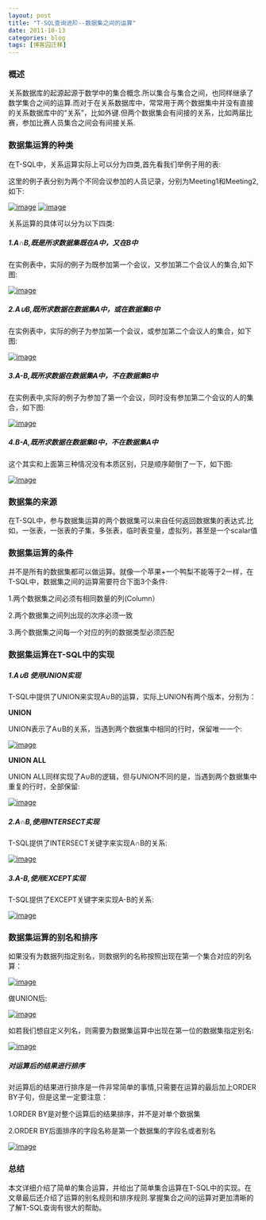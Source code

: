 ```yaml
---
layout: post
title: "T-SQL查询进阶--数据集之间的运算"
date: 2011-10-13
categories: blog
tags: [博客园迁移]
---
```


### **概述**

关系数据库的起源起源于数学中的集合概念.所以集合与集合之间，也同样继承了数学集合之间的运算.而对于在关系数据库中，常常用于两个数据集中并没有直接的关系数据库中的“关系”，比如外键.但两个数据集会有间接的关系，比如两届比赛，参加比赛人员集合之间会有间接关系.

### **数据集运算的种类**

在T-SQL中，关系运算实际上可以分为四类,首先看我们举例子用的表:

这里的例子表分别为两个不同会议参加的人员记录，分别为Meeting1和Meeting2,如下:

[![image](https://cdn.jsdelivr.net/gh/careyson/careyson.github.io@main/assets/images/2011-10-13-t-sql/t-sql-201110131258481830.png)](http://images.cnblogs.com/cnblogs_com/CareySon/201110/201110131258485800.png) [![image](https://cdn.jsdelivr.net/gh/careyson/careyson.github.io@main/assets/images/2011-10-13-t-sql/t-sql-201110131258493126.png)](http://images.cnblogs.com/cnblogs_com/CareySon/201110/201110131258492636.png)

关系运算的具体可以分为以下四类:

##### **1.A∩B,既是所求数据集既在A中，又在B中**

在实例表中，实际的例子为既参加第一个会议，又参加第二个会议人的集合,如下图:

[![image](https://cdn.jsdelivr.net/gh/careyson/careyson.github.io@main/assets/images/2011-10-13-t-sql/t-sql-201110131258515437.png)](http://images.cnblogs.com/cnblogs_com/CareySon/201110/201110131258501632.png)

##### **2.A∪B,既所求数据在数据集A中，或在数据集B中**

在实例表中，实际的例子为参加第一个会议，或参加第二个会议人的集合，如下图:

[![image](https://cdn.jsdelivr.net/gh/careyson/careyson.github.io@main/assets/images/2011-10-13-t-sql/t-sql-201110131258539175.png)](http://images.cnblogs.com/cnblogs_com/CareySon/201110/201110131258524814.png)

##### **3.A-B,既所求数据在数据集A中，不在数据集B中**

在实例表中,实际的例子为参加了第一个会议，同时没有参加第二个会议的人的集合，如下图:

[![image](https://cdn.jsdelivr.net/gh/careyson/careyson.github.io@main/assets/images/2011-10-13-t-sql/t-sql-201110131258549010.png)](http://images.cnblogs.com/cnblogs_com/CareySon/201110/201110131258545729.png)

##### **4.B-A,既所求数据在数据集B中，不在数据集A中**

这个其实和上面第三种情况没有本质区别，只是顺序颠倒了一下，如下图:

[![image](https://cdn.jsdelivr.net/gh/careyson/careyson.github.io@main/assets/images/2011-10-13-t-sql/t-sql-201110131258568529.png)](http://images.cnblogs.com/cnblogs_com/CareySon/201110/201110131258551976.png)

### **数据集的来源**

在T-SQL中，参与数据集运算的两个数据集可以来自任何返回数据集的表达式.比如，一张表，一张表的子集，多张表，临时表变量，虚拟列，甚至是一个scalar值

### **数据集运算的条件**

并不是所有的数据集都可以做运算。就像一个苹果+一个鸭梨不能等于2一样，在T-SQL中，数据集之间的运算需要符合下面3个条件:

1.两个数据集之间必须有相同数量的列\(Column）

2.两个数据集之间列出现的次序必须一致

3.两个数据集之间每一个对应的列的数据类型必须匹配

### **数据集运算在T-SQL中的实现**

##### **1.A∪B 使用UNION实现**

T-SQL中提供了UNION来实现A∪B的运算，实际上UNION有两个版本，分别为：

**UNION**

UNION表示了A∪B的关系，当遇到两个数据集中相同的行时，保留唯一一个:

[![image](https://cdn.jsdelivr.net/gh/careyson/careyson.github.io@main/assets/images/2011-10-13-t-sql/t-sql-201110131258579236.png)](http://images.cnblogs.com/cnblogs_com/CareySon/201110/201110131258577907.png)

**UNION ALL**

UNION ALL同样实现了A∪B的逻辑，但与UNION不同的是，当遇到两个数据集中重复的行时，全部保留:

[![image](https://cdn.jsdelivr.net/gh/careyson/careyson.github.io@main/assets/images/2011-10-13-t-sql/t-sql-201110131258599628.png)](http://images.cnblogs.com/cnblogs_com/CareySon/201110/201110131258581122.png)

##### **2.A∩B,使用INTERSECT实现**

T-SQL提供了INTERSECT关键字来实现A∩B的关系:

[![image](https://cdn.jsdelivr.net/gh/careyson/careyson.github.io@main/assets/images/2011-10-13-t-sql/t-sql-201110131259001414.png)](http://images.cnblogs.com/cnblogs_com/CareySon/201110/201110131259007053.png)

##### **3.A-B,使用EXCEPT实现**

T-SQL提供了EXCEPT关键字来实现A-B的关系:

[![image](https://cdn.jsdelivr.net/gh/careyson/careyson.github.io@main/assets/images/2011-10-13-t-sql/t-sql-201110131259022918.png)](http://images.cnblogs.com/cnblogs_com/CareySon/201110/201110131259019396.png)

### **数据集运算的别名和排序**

如果没有为数据列指定别名，则数据列的名称按照出现在第一个集合对应的列名算：

[![image](https://cdn.jsdelivr.net/gh/careyson/careyson.github.io@main/assets/images/2011-10-13-t-sql/t-sql-201110131259033625.png)](http://images.cnblogs.com/cnblogs_com/CareySon/201110/201110131259035328.png)

做UNION后:

[![image](https://cdn.jsdelivr.net/gh/careyson/careyson.github.io@main/assets/images/2011-10-13-t-sql/t-sql-201110131259059557.png)](http://images.cnblogs.com/cnblogs_com/CareySon/201110/201110131259042687.png)

如若我们想自定义列名，则需要为数据集运算中出现在第一位的数据集指定别名:

[![image](https://cdn.jsdelivr.net/gh/careyson/careyson.github.io@main/assets/images/2011-10-13-t-sql/t-sql-201110131259066883.png)](http://images.cnblogs.com/cnblogs_com/CareySon/201110/201110131259057854.png)

##### **对运算后的结果进行排序**

对运算后的结果进行排序是一件非常简单的事情,只需要在运算的最后加上ORDER BY子句，但是这里一定要注意：

1.ORDER BY是对整个运算后的结果排序，并不是对单个数据集

2.ORDER BY后面排序的字段名称是第一个数据集的字段名或者别名

[![image](https://cdn.jsdelivr.net/gh/careyson/careyson.github.io@main/assets/images/2011-10-13-t-sql/t-sql-201110131259083130.png)](http://images.cnblogs.com/cnblogs_com/CareySon/201110/201110131259071801.png)

### **总结**

本文详细介绍了简单的集合运算，并给出了简单集合运算在T-SQL中的实现。在文章最后还介绍了运算的别名规则和排序规则.掌握集合之间的运算对更加清晰的了解T-SQL查询有很大的帮助。
